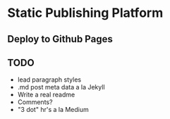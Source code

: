 Static Publishing Platform
==========================

## Deploy to Github Pages



## TODO

- lead paragraph styles
- .md post meta data a la Jekyll
- Write a real readme
- Comments?
- "3 dot" hr's a la Medium

